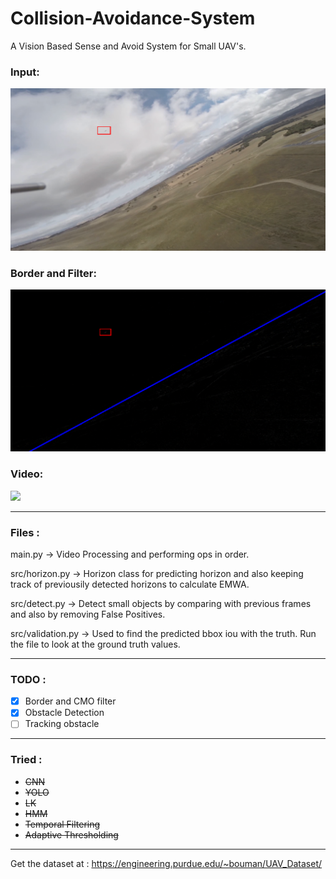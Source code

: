 # Collision-Avoidance-System
A Vision Based Sense and Avoid System for Small UAV's.

### Input:
![](images/Input.png)

### Border and Filter:
![](images/CMO.png)

### Video:
![](images/stable.gif)

---

### Files :

main.py   ->  Video Processing and performing ops in order.

src/horizon.py  ->  Horizon class for predicting horizon and also keeping track of previousily detected horizons to calculate EMWA.

src/detect.py   ->  Detect small objects by comparing with previous frames and also by removing False Positives.

src/validation.py  ->  Used to find the predicted bbox iou with the truth. Run the file to look at the ground truth values.

---

### TODO :

- [x] Border and CMO filter
- [x] Obstacle Detection
- [ ] Tracking obstacle

---

### Tried : 

- ~~CNN~~
- ~~YOLO~~
- ~~LK~~
- ~~HMM~~
- ~~Temporal Filtering~~
- ~~Adaptive Thresholding~~

---

Get the dataset at : https://engineering.purdue.edu/~bouman/UAV_Dataset/